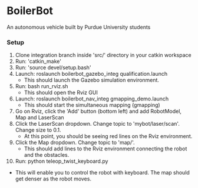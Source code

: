 # BoilerBot

An autonomous vehicle built by Purdue University students

### Setup

1. Clone integration branch inside 'src/' directory in your catkin workspace
2. Run: 'catkin_make'
3. Run: 'source devel/setup.bash'
4. Launch: roslaunch boilerbot_gazebo_integ qualification.launch
   - This should launch the Gazebo simulation environment.
5. Run: bash run_rviz.sh
   - This should open the Rviz GUI
6. Launch: roslaunch boilerbot_nav_integ gmapping_demo.launch
   - This should start the simultaneous mapping (gmapping)
7. Go on Rviz, click the 'Add' button (bottom left) and add RobotModel, Map and LaserScan
8. Click the LaserScan dropdown. Change topic to 'mybot/laser/scan'. Change size to 0.1.
   - At this point, you should be seeing red lines on the Rviz environment.
9. Click the Map dropdown. Change topic to 'map/'.
   - This should add lines to the Rviz environment connecting the robot and the obstacles.
10. Run: python teleop_twist_keyboard.py 
   - This will enable you to control the robot with keyboard. The map should get denser as the robot moves. 
  
